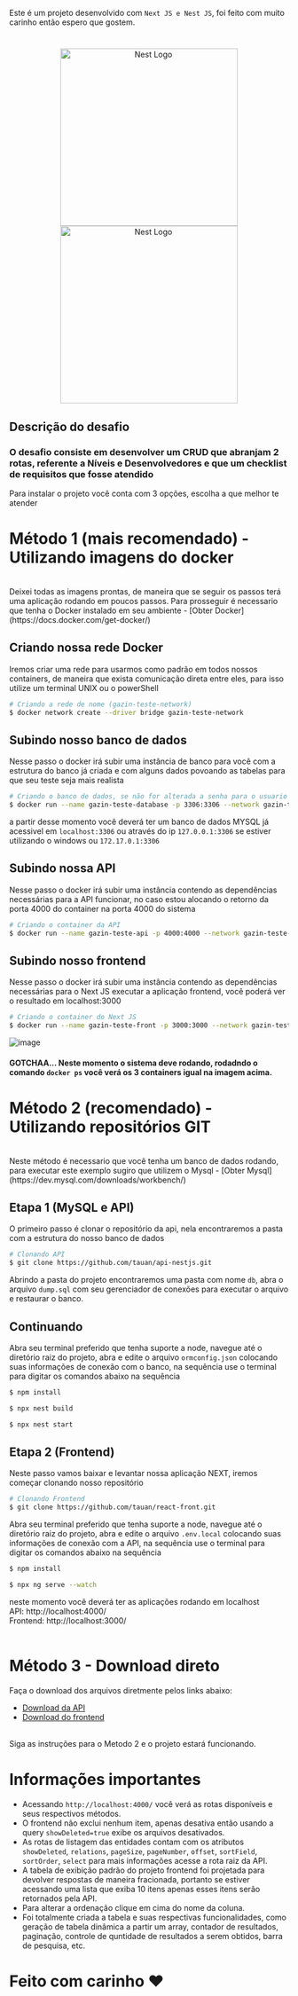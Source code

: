 Este é um projeto desenvolvido com `Next JS e Nest JS`, foi feito com muito carinho então espero que gostem.
#
<p align="center">
  <a href="https://github.com/tauan/api-nestjs" target="blank"><img src="https://nestjs.com/img/logo_text.svg" width="320" alt="Nest Logo" /></a> 
  <a href="https://github.com/tauan/react-front" target="blank"><img src="https://upload.wikimedia.org/wikipedia/commons/thumb/8/8e/Nextjs-logo.svg/207px-Nextjs-logo.svg.png" width="320" alt="Nest Logo" /></a> 
</p>

## Descrição do desafio
### O desafio consiste em desenvolver um CRUD que abranjam 2 rotas, referente a Níveis e Desenvolvedores e que um checklist de requisitos que fosse atendido

Para instalar o projeto você conta com 3 opções, escolha a que melhor te atender   

# Método 1 (mais recomendado) - Utilizando imagens do docker
<br />
Deixei todas as imagens prontas, de maneira que se seguir os passos terá uma aplicação rodando em poucos passos. 
Para prosseguir é necessario que tenha o Docker instalado em seu ambiente - [Obter Docker](https://docs.docker.com/get-docker/)

## Criando nossa rede Docker
Iremos criar uma rede para usarmos como padrão em todos nossos containers, de maneira que exista comunicação direta entre eles, para isso utilize um terminal UNIX ou o powerShell

```bash
# Criando a rede de nome (gazin-teste-network)
$ docker network create --driver bridge gazin-teste-network

```

## Subindo nosso banco de dados
Nesse passo o docker irá subir uma instância de banco para você com a estrutura do banco já criada e com alguns dados povoando as tabelas para que seu teste seja mais realista

```bash
# Criando o banco de dados, se não for alterada a senha para o usuario root será 123456
$ docker run --name gazin-teste-database -p 3306:3306 --network gazin-teste-network -e MYSQL_ROOT_PASSWORD=123456 -d tauangabriel/gazin-teste-database

```

a partir desse momento você deverá ter um banco de dados MYSQL já acessivel em `localhost:3306` ou através do ip `127.0.0.1:3306` se estiver utilizando o windows ou `172.17.0.1:3306`  

## Subindo nossa API
Nesse passo o docker irá subir uma instância contendo as dependências necessárias para a API funcionar, no caso estou alocando o retorno da porta 4000 do container na porta 4000 do sistema

```bash
# Criando o container da API
$ docker run --name gazin-teste-api -p 4000:4000 --network gazin-teste-network -d tauangabriel/gazin-teste-api

```

## Subindo nosso frontend 
Nesse passo o docker irá subir uma instância contendo as dependências necessárias para o Next JS executar a aplicação frontend, você poderá ver o resultado em localhost:3000
```bash
# Criando o container do Next JS
$ docker run --name gazin-teste-front -p 3000:3000 --network gazin-teste-network -d tauangabriel/gazin-teste-front

```

![image](https://user-images.githubusercontent.com/7758523/152455072-16601579-02ce-4556-9461-902b03fccab5.png)
#### GOTCHAA... Neste momento o sistema deve rodando, rodadndo o comando `docker ps` você verá os 3 containers igual na imagem acima.

# Método 2 (recomendado) - Utilizando repositórios GIT
<br />
Neste método é necessario que você tenha um banco de dados rodando, para executar este exemplo sugiro que utilizem o Mysql - [Obter Mysql](https://dev.mysql.com/downloads/workbench/)

## Etapa 1 (MySQL e API)
O primeiro passo é clonar o repositório da api, nela encontraremos a pasta com a estrutura do nosso banco de dados

```bash
# Clonando API
$ git clone https://github.com/tauan/api-nestjs.git

```

Abrindo a pasta do projeto encontraremos uma pasta com nome `db`, abra o arquivo `dump.sql` com seu gerenciador de conexões para executar o arquivo e restaurar o banco.
<br />

## Continuando

Abra seu terminal preferido que tenha suporte a node, navegue até o diretório raiz do projeto, abra e edite o arquivo `ormconfig.json` colocando suas informações de conexão com o banco, na sequência use o terminal para digitar os comandos abaixo na sequência

```bash
$ npm install

```

```bash
$ npx nest build

```

```bash
$ npx nest start

```
## Etapa 2 (Frontend)
Neste passo vamos baixar e levantar nossa aplicação NEXT, iremos começar clonando nosso repositório 

```bash
# Clonando Frontend
$ git clone https://github.com/tauan/react-front.git

```

Abra seu terminal preferido que tenha suporte a node, navegue até o diretório raiz do projeto, abra e edite o arquivo `.env.local` colocando suas informações de conexão com a API, na sequência use o terminal para digitar os comandos abaixo na sequência

```bash
$ npm install

```

```bash
$ npx ng serve --watch

```

neste momento você deverá ter as aplicações rodando em localhost<br />
API: http://localhost:4000/<br />
Frontend: http://localhost:3000/
<br />
<br />

# Método 3 - Download direto
 Faça o download dos arquivos diretmente pelos links abaixo: 
 <br />
- <a href="https://codeload.github.com/tauan/api-nestjs/zip/refs/heads/master">Download da API</a>
- <a href="https://codeload.github.com/tauan/react-front/zip/refs/heads/master">Download do frontend</a>
<br />
Siga as instruções para o Metodo 2 e o projeto estará funcionando.


# Informações importantes

- Acessando `http://localhost:4000/` você verá as rotas disponíveis e seus respectivos métodos.
- O frontend não exclui nenhum item, apenas desativa então usando a query `showDeleted=true` exibe os arquivos desativados.
- As rotas de listagem das entidades contam com os atributos `showDeleted`, `relations`, `pageSize`, `pageNumber`, `offset`, `sortField`, `sortOrder`, `select` para mais informações acesse a rota raiz da API.
- A tabela de exibição padrão do projeto frontend foi projetada para devolver respostas de maneira fracionada, portanto se estiver acessando uma lista que exiba 10 itens apenas esses itens serão retornados pela API.
- Para alterar a ordenação clique em cima do nome da coluna.
- Foi totalmente criada a tabela e suas respectivas funcionalidades, como geração de tabela dinâmica a partir um array, contador de resultados, paginação, controle de quntidade de resultados a serem obtidos, barra de pesquisa, etc.


# Feito com carinho ♥ 
